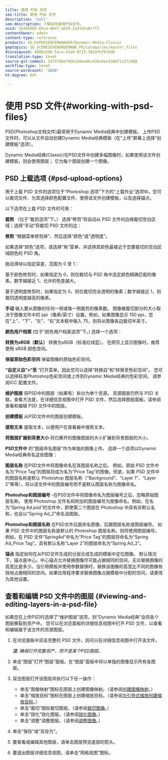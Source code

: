 ```yaml
---
title: 使用 PSD 文件
seo-title: 使用 PSD 文件
description: 'null'
seo-description: 了解如何使用PSD文件。
uuid: 5836b660-6bca-46e7-ab39-1a31d1e0cff2
contentOwner: admin
content-type: reference
products: SG_EXPERIENCEMANAGER/Dynamic-Media-Classic
geptopics: SG_SCENESEVENONDEMAND_PK/categories/master_files
discoiquuid: 4086e3db-5aca-41a0-8f15-302afbf67ddb
translation-type: tm+mt
source-git-commit: 1df4f88ef856160ee06c43dc6ec430df122f2408
workflow-type: tm+mt
source-wordcount: '1030'
ht-degree: 64%

---
```



# 使用 PSD 文件{#working-with-psd-files}

PSD(Photoshop文档文件)最常用于Dynamic Media经典中创建模板。 上传PSD文件时，可以从文件自动创建Dynamic Media经典模板（在“上传”屏幕上选择“创建模板”选项）。

Dynamic Media经典(Classic)在PSD文件中创建多幅图像时，如果使用该文件创建模板，则会使用图层； 它为每个图层创建一个图像。

## PSD 上载选项 {#psd-upload-options}

用于上载 PSD 文件的选项位于“Photoshop 选项”下方的“上载作业”选项中。您可以裁切文件、为其选择颜色配置文件、使用该文件创建模板，以及选择锚点。

以下选项在上载 PSD 文件时可用：

**裁剪** （位于“裁剪选项”下。） 选择“修剪”将自动从 PSD 文件的边缘裁切空白区域；选择“手动”将裁切 PSD 文件的边：

**修剪** “根据菜单修剪掉”，然后选择“颜色”或“透明度”。

如果选择“颜色”选项，请选择“角”菜单，并选择其颜色最接近于您要裁切的空白区域颜色的 PSD 角。

拖动滑块以指定容差，范围为 0 至 1：

基于颜色修剪时，如果指定为 0，则仅裁切与 PSD 角中选定颜色精确匹配的像素。数字越接近 1，允许的色差越大。

基于透明度修剪时，如果指定为 0，则仅裁切完全透明的像素；数字越接近 1，则裁切透明度越高的像素。

**手动** 输入要从图像的任何一侧或每一侧裁剪的像素数。 图像被裁切部分的大小取决于图像文件中的 ppi（像素/英寸）设置。例如，如果图像显示 150 ppi，您在“上”、“下”、“左”、“右”文本框中输入 75，则将从图像各边裁切半英寸。

**颜色用户档案** (位于“颜色用户档案选项”下。) 选择一个选项：

**转换为sRGB（默认）** 转换为sRGB（标准红绿蓝）。 在网页上显示图像时，推荐使用 sRGB 颜色空间。

**保留原始色彩空间** 保留图像的原始色彩空间。

**“自定义自”>“至** ”打开菜单，因此您可以选择“转换自”和“转换至色彩空间”。 您可以选择标准Photoshop色彩空间或上传到Dynamic Media经典的色彩空间。 请参阅ICC 配置文件。

**维护图层** 将PSD中的图层（如果有）拆分为单个资源。 资源图层仍然与 PSD 关联。查看方法是，在详细信息视图中打开 PSD 文件，然后选择图层面板。请参阅查看和编辑 PSD 文件中的图层。

**创建模板** 从PSD文件中的图层创建模板。

**提取文本** 提取文本，以便用户在查看器中搜索文本。

**将图层扩展到背景大小** 将已撕开的图像图层的大小扩展到背景图层的大小。

**PSD文件中** 的“图层命名图层”作为单独的图像上传。 选择一个选项以Dynamic Media经典命名这些图像：

**图层名称** 在PSD文件中将图像命名在其图层名称之后。 例如，原始 PSD 文件中名为“Price Tag”的图层将成为名为“Price Tag”的图像。但是，如果 PSD 文件中的图层名称是默认 Photoshop 图层名称（“Background”、“Layer 1”、“Layer 2”等等），将以该文件中的图层编号而不是默认图层名称为图像命名。

**Photoshop和图层编号** -在PSD文件中将图像命名为图层编号之后，忽略原始图层名称。 使用 Photoshop 文件名和附加的图层编号为图像命名。例如，在名为“Spring Ad.psd”的文件中，即使第二个图层在 Photoshop 中具有非默认名称，也会以“Spring Ad_2”命名该图层。

**Photoshop和图层名称** 在PSD文件后面命名图像，后跟图层名称或图层编号。 如果 PSD 文件中的图层名称是默认的 Photoshop 图层名称，则将使用图层编号。例如，在 PSD 文件“SpringAd”中名为“Price Tag”的图层将命名为“Spring Ad_Price Tag”。具有默认名称“Layer 2”的图层命名为“Spring Ad_2”。

**锚点** 指定如何在从PSD文件生成的分层合成生成的模板中定位图像。 默认情况下，锚点是中心。中心锚点允许替换图像尽可能占据相同的空间，无论替换图像的高宽比是多少。当引用模板并使用参数替换时，替换该图像的高宽比不同的图像有效地占据相同的空间。如果应用程序要求替换图像占据模板中分配的空间，请更改为其他设置。

## 查看和编辑 PSD 文件中的图层 {#viewing-and-editing-layers-in-a-psd-file}

如果您在上传PSD时选择了“维护图层”选项，则“Dynamic Media经典”会将各个图层撕裂到资产中。 您可以在浏览面板的详细信息视图中打开 PSD 文件，以查看和编辑属于该文件的资源图层。

1. 在浏览面板中双击完整的 PSD 文件，则可以在详细信息视图中打开该文件。

   ***注&#x200B;**: 确保打开完整资产，而不是某个PSD图层。*

1. 单击“图层”打开“图层”面板。在“图层”面板中将以单独的图像显示所有各图层。
1. 双击图层打开该图层并执行以下任一操作：

   * 单击“图像映射”图标在图层上创建图像映射。（请参阅[创建图像映射](creating-image-maps.md#creating_image_maps)。）
   * 单击“缩放目标”图标在图层上创建缩放目标。（请参阅[为引导式缩放创建缩放目标](creating-zoom-targets-guided-zoom.md#creating_zoom_targets_for_guided_zoom)。）
   * 单击“裁切”图标裁切图层。（请参阅[裁切图像](cropping-image.md#cropping_an_image)。）
   * 单击“锐化”锐化图层。（请参阅[锐化图像](sharpening-image.md#sharpening_an_image)。）
   * 单击“调整”调整图层。（请参阅[调整图像](adjusting-image.md#adjusting_an_image)。）

1. 单击“保存”或“另存为”。
1. 要查看或编辑其他图层，请单击图层预览底部的箭头。
1. 要退出图层详细信息视图，请单击“网格视图”图标。

